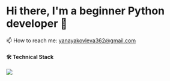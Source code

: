 # Hi there, I'm a beginner Python developer 👋



   📫 How to reach me: <a href='mailto:yanayakovleva362@gmail.com'>yanayakovleva362@gmail.com</a>
</p>

####  🛠 Technical Stack

<p align="left">
  <a href="https://skillicons.dev">
    <img src="https://skillicons.dev/icons?i=python,django,fastapi,postgresql,mongodb,docker,git,html,css,flask,matlab,sqlite,tensorflow " />
     
  </a>
</p>


